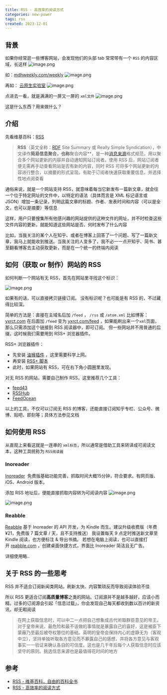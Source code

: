 ```yaml
---
title: RSS - 高效率的阅读方式
categories: new-power
tags: rss
created: 2023-12-01
---
```

## 背景
如果你经常逛一些博客网站，会发现他们的头部 tab 常常带有一个 `RSS` 的内容区域，长这样
![image.png](https://cdn.jsdelivr.net/gh/jiechen257/gallery@main/img/202312011023347.png)

如：[mdhweekly.com/weekly](https://mdhweekly.com/weekly)
![image.png](https://cdn.jsdelivr.net/gh/jiechen257/gallery@main/img/202312011006370.png)

再如： [云原生实验室](https://icloudnative.io/)
![image.png](https://cdn.jsdelivr.net/gh/jiechen257/gallery@main/img/202312011007378.png)

点进去一看，就是满满的一屏又一屏的 `xml文件`
![image.png](https://cdn.jsdelivr.net/gh/jiechen257/gallery@main/img/202312011010492.png)

这是什么东西？用来做什么？

## 介绍
先看维基百科：[RSS](https://zh.wikipedia.org/wiki/RSS)

> **RSS**（英文全称：[RDF]( https://zh.wikipedia.org/wiki/Resource_Description_Framework "Resource Description Framework") Site Summary 或 Really Simple Syndication），中文译作**简易信息聚合，也称**聚合内容**，是一种[消息来源]( https://zh.wikipedia.org/wiki/%E6%B6%88%E6%81%AF%E4%BE%86%E6%BA%90 "消息来源")格式规范，用以聚合多个网站更新的内容并自动通知网站订阅者。使用 RSS 后，网站订阅者便无需再手动查看网站是否有新的内容，同时 RSS 可将多个网站更新的内容进行整合，以摘要的形式呈现，有助于订阅者快速获取重要信息，并选择性地点阅查看

通俗来说，就是一个网站支持 RSS，就意味着每当它新发布一篇新文章，就会往一个位于特定网址的文件中，以特定的语法（具体而言是 XML 标记语言或 JSON）增加一条记录，列明这篇文章的标题、作者、发表时间和内容（可以是全文，也可以是摘要）等信息

这样，用户只要搜集所有他感兴趣的网站提供的这种文件的网址，并不时检查这些文件内容的更新，就能知道这些网站是否、何时发布了什么内容

比如，当我关注的某个人在知乎、或者在博客上回答了一个问题、写了一篇新文章，我马上就能收到推送。当我关注的人变多了，我不必一一点开知乎、简书、甚至翻看博客去主动获取更新，而是在一个统一的终端内阅读

## 如何（获取 or 制作）网站的 RSS
如何判断一个网站有无 RSS，首先在网站里寻找这个标识：

![image.png](https://cdn.jsdelivr.net/gh/jiechen257/gallery@main/img/202312011023347.png)

如果有的话，可以直接拷贝链接订阅。 没有标识呢？也可能是有 RSS 的，不过藏得比较深。

简单的方法是：直接在主域名后加 `/feed` ， `/rss` 或 `/atom.xml` 比如博客：[yxrct.com](https://sspai.com/link?target=https%3A%2F%2Fyxrct.com%2F) 在后面加 `/feed` 变为 [yxrct.com/feed](https://sspai.com/link?target=https%3A%2F%2Fyxrct.com%2Ffeed) ，如果能刷出来一个`xml`页面，那么只需添加这个链接到 RSS 阅读器中，即可订阅。 但一些网站并不用普通的后缀，这时候我们需要用到 RSS+ 浏览器插件。

RSS+ 浏览器插件：
- 先安装 [油猴插件](https://sspai.com/link?target=https%3A%2F%2Fchrome.google.com%2Fwebstore%2Fdetail%2Ftampermonkey%2Fdhdgffkkebhmkfjojejmpbldmpobfkfo) ，这里需要科学上网。
- 再安装 [RSS+ 脚本](https://sspai.com/link?target=https%3A%2F%2Fgreasyfork.org%2Fzh-CN%2Fscripts%2F373252-rss-show-site-all-rss)
- 此时，如果网站有 RSS，可在右下角小圆圈里发现。

对无 RSS 的网站，需要自己制作 RSS，这里推荐几个工具：
- [feed43](https://sspai.com/link?target=http%3A%2F%2Ffeed43.com%2F)
- [RSSHub](https://sspai.com/link?target=https%3A%2F%2Fdocs.rsshub.app%2F%23%25E5%25BE%25AE%25E5%258D%259A)
- [FeedOcean](https://sspai.com/link?target=https%3A%2F%2Ffeedocean.com%2F%3Flang%3Dzh-CN)

以上的工具，不仅可以订阅无 RSS 的博客，还能直接订阅知乎专栏、公众号、微博、贴吧、即刻等；具体方法参见文档
## 如何使用 RSS
从直观上来看这就是一连串的 `xml标签`，所以通常是借助工具来转译成可阅读文本，这种工具统称为 `RSS阅读器`

### Inoreader
[Inoreader](https://www.inoreader.com/) 
免费版基础功能完善，抓取时间大概15分钟，符合要求。有网页版、iOS、Android 版本。

添加 RSS 地址后，便能直接抓取内容转为可阅读内容
![image.png](https://cdn.jsdelivr.net/gh/jiechen257/gallery@main/img/202312011021591.png)

![image.png](https://cdn.jsdelivr.net/gh/jiechen257/gallery@main/img/202312011022561.png)

### Reabble
[Reabble](https://reabble.com/)
基于 Inoreader 的 API 开发，为 Kindle 而生。建议升级收费版（年费 ¥21，免费版 7 篇文章 / 天，且不支持推送） 我设置每天 9 点定时推送新文章至 Kindle 阅读，也方便标注 & 导出书摘。 若想在电脑上阅读，也可以直接打开 [reabble.com](https://sspai.com/post/reabble.com) ，创建桌面快捷方式，界面比 Inoreader 简洁且无广告。

详细使用略..

## 关于 RSS 的一些思考
RSS 并不适合订阅新闻类网站，刷新太快、内容繁琐反而导致阅读体验不佳

所以 RSS 更适合订阅**高质量博客**之类的网站。订阅源并不是越多越好，应该小而精。过多的订阅源会引起「信息过载」，你会发现自己每天都收到数以百计的新资讯，却无暇阅读

> 在网上获取信息时，可以中二一点把自己想象成古代听取群臣意见的帝王。对于皇帝来说，最危险和最不该做的事情就是暴露自己的喜好，这是被臣下蒙蔽乃至最后被夺权篡位的基础。英明的皇帝会保持内心的虚静无为（客观中立），坚持单独听取各方意见而不暴露自己的感想，并将各方意见与客观事实一一验证来确认各自的可信度。这也是几千年后每个人获取信息时应该坚守的原则。挑选信息来源也是最值得花时间的地方

## 参考
- [RSS - 维基百科，自由的百科全书](https://zh.wikipedia.org/wiki/RSS)
- [RSS - 高效率的阅读方式](https://sspai.com/post/56198)